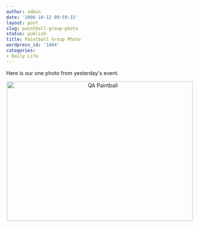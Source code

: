 ```yaml
---
author: admin
date: '2006-10-12 09:59:15'
layout: post
slug: paintball-group-photo
status: publish
title: Paintball Group Photo
wordpress_id: '1404'
categories:
- Daily Life
---
```

Here is our one photo from yesterday's event.
<p align="center"><a title="Photo Sharing" href="http://www.flickr.com/photos/albill/267893598/"><img width="500" height="375" alt="QA Paintball" src="http://static.flickr.com/94/267893598_fd0a2d1a1a.jpg" /></a></p>
